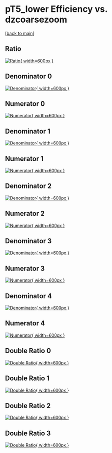 # pT5_lower Efficiency vs. dzcoarsezoom

[[back to main](./)]



## Ratio

[![Ratio](../mtv/var/pT5_lower_base_0_0_eff_dzcoarsezoom.png){ width=600px }](../mtv/var/pT5_lower_base_0_0_eff_dzcoarsezoom.pdf)

## Denominator 0

[![Denominator](../mtv/den/pT5_lower_base_0_0_eff_dzcoarsezoom_den0.png){ width=600px }](../mtv/den/pT5_lower_base_0_0_eff_dzcoarsezoom_den0.pdf)

## Numerator 0

[![Numerator](../mtv/num/pT5_lower_base_0_0_eff_dzcoarsezoom_num0.png){ width=600px }](../mtv/num/pT5_lower_base_0_0_eff_dzcoarsezoom_num0.pdf)

## Denominator 1

[![Denominator](../mtv/den/pT5_lower_base_0_0_eff_dzcoarsezoom_den1.png){ width=600px }](../mtv/den/pT5_lower_base_0_0_eff_dzcoarsezoom_den1.pdf)

## Numerator 1

[![Numerator](../mtv/num/pT5_lower_base_0_0_eff_dzcoarsezoom_num1.png){ width=600px }](../mtv/num/pT5_lower_base_0_0_eff_dzcoarsezoom_num1.pdf)

## Denominator 2

[![Denominator](../mtv/den/pT5_lower_base_0_0_eff_dzcoarsezoom_den2.png){ width=600px }](../mtv/den/pT5_lower_base_0_0_eff_dzcoarsezoom_den2.pdf)

## Numerator 2

[![Numerator](../mtv/num/pT5_lower_base_0_0_eff_dzcoarsezoom_num2.png){ width=600px }](../mtv/num/pT5_lower_base_0_0_eff_dzcoarsezoom_num2.pdf)

## Denominator 3

[![Denominator](../mtv/den/pT5_lower_base_0_0_eff_dzcoarsezoom_den3.png){ width=600px }](../mtv/den/pT5_lower_base_0_0_eff_dzcoarsezoom_den3.pdf)

## Numerator 3

[![Numerator](../mtv/num/pT5_lower_base_0_0_eff_dzcoarsezoom_num3.png){ width=600px }](../mtv/num/pT5_lower_base_0_0_eff_dzcoarsezoom_num3.pdf)

## Denominator 4

[![Denominator](../mtv/den/pT5_lower_base_0_0_eff_dzcoarsezoom_den4.png){ width=600px }](../mtv/den/pT5_lower_base_0_0_eff_dzcoarsezoom_den4.pdf)

## Numerator 4

[![Numerator](../mtv/num/pT5_lower_base_0_0_eff_dzcoarsezoom_num4.png){ width=600px }](../mtv/num/pT5_lower_base_0_0_eff_dzcoarsezoom_num4.pdf)

## Double Ratio 0

[![Double Ratio](../mtv/ratio/pT5_lower_base_0_0_eff_dzcoarsezoom_ratio0.png){ width=600px }](../mtv/ratio/pT5_lower_base_0_0_eff_dzcoarsezoom_ratio0.pdf)

## Double Ratio 1

[![Double Ratio](../mtv/ratio/pT5_lower_base_0_0_eff_dzcoarsezoom_ratio1.png){ width=600px }](../mtv/ratio/pT5_lower_base_0_0_eff_dzcoarsezoom_ratio1.pdf)

## Double Ratio 2

[![Double Ratio](../mtv/ratio/pT5_lower_base_0_0_eff_dzcoarsezoom_ratio2.png){ width=600px }](../mtv/ratio/pT5_lower_base_0_0_eff_dzcoarsezoom_ratio2.pdf)

## Double Ratio 3

[![Double Ratio](../mtv/ratio/pT5_lower_base_0_0_eff_dzcoarsezoom_ratio3.png){ width=600px }](../mtv/ratio/pT5_lower_base_0_0_eff_dzcoarsezoom_ratio3.pdf)

